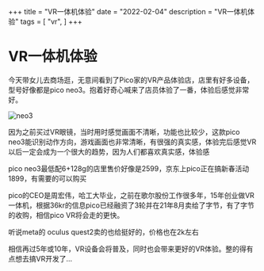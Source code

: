 +++
title = "VR一体机体验"
date = "2022-02-04"
description = "VR一体机体验"
tags = [
    "vr",
]
+++

# VR一体机体验

今天带女儿去商场逛，无意间看到了Pico家的VR产品体验店，店里有好多设备，型号好像都是pico neo3。抱着好奇心喊来了店员体验了一番，体验后感觉非常好。

![neo3](https://s2.loli.net/2022/02/04/nFf8AMzyuBPvOVG.png)

因为之前买过VR眼镜，当时用时感觉画面不清晰，功能也比较少，这款pico neo3能识别动作方向，游戏画面也非常清晰，有很强的真实感，体验完后感觉VR以后一定会成为一个很大的趋势，因为人们都喜欢真实感，体验感

pico neo3最低配6+128g的店里售价好像是2599，京东上pico正在搞新春活动1899，有需要的可以购买

pico的CEO是周宏伟，哈工大毕业，之前在歌尔股份工作很多年，15年创业做VR一体机，根据36kr的信息pico已经融资了3轮并在21年8月卖给了字节，有了字节的收购，相信pico VR将会走的更快。

听说meta的 oculus quest2卖的也给挺好的，价格也在2k左右

相信再过5年或10年，VR设备会将普及，同时也会带来更好的VR体验。整的得有点想去搞VR开发了...
